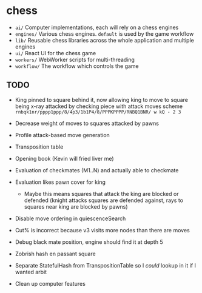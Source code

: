 # chess

- `ai/` Computer implementations, each will rely on a chess engines
- `engines/` Various chess engines. `default` is used by the game workflow
- `lib/` Reusable chess libraries across the whole application and multiple engines
- `ui/` React UI for the chess game
- `workers/` WebWorker scripts for multi-threading
- `workflow/` The workflow which controls the game

## TODO

- King pinned to square behind it, now allowing king to move to square being x-ray attacked by checking piece with attack moves scheme
`rnbqk1nr/pppp1ppp/8/4p3/1b1P4/8/PPPKPPPP/RNBQ1BNR/ w kQ - 2 3`

- Decrease weight of moves to squares attacked by pawns
- Profile attack-based move generation
- Transposition table
- Opening book (Kevin will fried liver me)
- Evaluation of checkmates (M1..N) and actually able to checkmate
- Evaluation likes pawn cover for king
  - Maybe this means squares that attack the king are blocked or defended (knight attacks squares are defended against, rays to squares near king are blocked by pawns)
- Disable move ordering in quiescenceSearch
- Cut% is incorrect because v3 visits more nodes than there are moves
- Debug black mate position, engine should find it at depth 5
- Zobrish hash en passant square
- Separate StatefulHash from TranspositionTable so I _could_ lookup in it if I wanted arbit
- Clean up computer features

